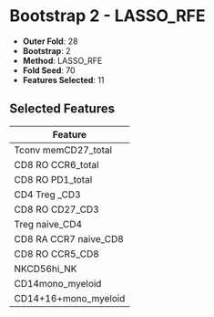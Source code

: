 # Bootstrap 2 - LASSO_RFE

- **Outer Fold**: 28
- **Bootstrap**: 2
- **Method**: LASSO_RFE
- **Fold Seed**: 70
- **Features Selected**: 11

## Selected Features

| Feature |
|---------|
| Tconv memCD27_total |
| CD8 RO CCR6_total |
| CD8 RO PD1_total |
| CD4 Treg _CD3 |
| CD8 RO CD27_CD3 |
| Treg naive_CD4 |
| CD8 RA CCR7 naive_CD8 |
| CD8 RO CCR5_CD8 |
| NKCD56hi_NK |
| CD14mono_myeloid |
| CD14+16+mono_myeloid |
